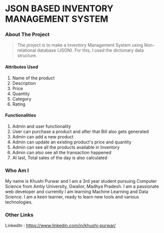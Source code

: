 # JSON BASED INVENTORY MANAGEMENT SYSTEM

### About The Project

>The project is to make a Inventory Management System using Non-relational database (JSON). For this, I used the dictionary data structure.

#### Attributes Used 

1. Name of the product
2. Description 
3. Price
4. Quantity 
5. Category
6. Rating

#### Functionalities

1. Admin and user functionality
2. User can purchase a product and after that Bill also gets generated
3. Admin can add a new product
4. Admin can update an existing product's price and quantity
5. Admin can see all the products available in Inventory
6. Admin can also see all the transaction happened
7. At last, Total sales of the day is also calculated

### Who Am I

My name is Khushi Purwar and I am a 3rd year student pursuing Computer Science from Amtiy University, Gwalior, Madhya Pradesh. I am a passionate web developer and currently I 
am learning Machine Learning and Data Science. I am a keen learner, ready to learn new tools and various technologies.

### Other Links

LinkedIn : https://www.linkedin.com/in/khushi-purwar/

